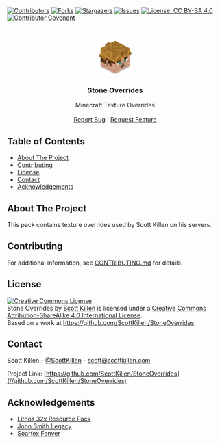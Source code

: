 <!--
*** Thanks for checking out this README Template. If you have a suggestion that would
*** make this better, please fork the repo and create a pull request or simply open
*** an issue with the tag "enhancement".
*** Thanks again! Now go create something AMAZING! :D
-->

<!-- PROJECT SHIELDS -->
<!--
*** I'm using markdown "reference style" links for readability.
*** Reference links are enclosed in brackets [ ] instead of parentheses ( ).
*** See the bottom of this document for the declaration of the reference variables
*** for contributors-url, forks-url, etc. This is an optional, concise syntax you may use.
*** https://www.markdownguide.org/basic-syntax/#reference-style-links
-->
[![Contributors][contributors-shield]][contributors-url]
[![Forks][forks-shield]][forks-url]
[![Stargazers][stars-shield]][stars-url]
[![Issues][issues-shield]][issues-url]
[![License: CC BY-SA 4.0][license-shield]][license-url]
[![Contributor Covenant][code-of-conduct-shield]][code-of-conduct-url]

<!-- PROJECT LOGO -->
<br />
<p align="center">
  <a href="//github.com/ScottKillen/StoneOverrides">
    <img src="source/pack.png" alt="Logo" width="80" height="80">
  </a>

  <h3 align="center">Stone Overrides</h3>

  <p align="center">
    Minecraft Texture Overrides
    <br />
    <br />
    <a href="//github.com/ScottKillen/StoneOverrides/issues">Report Bug</a>
    ·
    <a href="//github.com/ScottKillen/StoneOverrides/issues">Request Feature</a>
  </p>
</p>

<!-- TABLE OF CONTENTS -->
<!-- omit in toc -->
## Table of Contents

- [About The Project](#about-the-project)
- [Contributing](#contributing)
- [License](#license)
- [Contact](#contact)
- [Acknowledgements](#acknowledgements)

<!-- ABOUT THE PROJECT -->
## About The Project

This pack contains texture overrides used by Scott Killen on his servers.

<!-- CONTRIBUTING -->
## Contributing

For additional information, see [CONTRIBUTING.md][contributing-url] for details.

<!-- LICENSE -->
## License

<!-- markdownlint-disable MD013 -->
<a rel="license" href="//creativecommons.org/licenses/by-sa/4.0/"><img alt="Creative Commons License" style="border-width:0" src="https://i.creativecommons.org/l/by-sa/4.0/88x31.png" /></a><br /><span xmlns:dct="//purl.org/dc/terms/" property="dct:title">Stone Overrides</span> by <a xmlns:cc="//creativecommons.org/ns#" href="//github.com/ScottKillen" property="cc:attributionName" rel="cc:attributionURL">Scott Killen</a> is licensed under a <a rel="license" href="//creativecommons.org/licenses/by-sa/4.0/">Creative Commons Attribution-ShareAlike 4.0 International License</a>.<br />Based on a work at <a xmlns:dct="//purl.org/dc/terms/" href="//github.com/ScottKillen/StoneOverrides" rel="dct:source"><https://github.com/ScottKillen/StoneOverrides></a>.
<!-- markdownlint-enable MD013 -->

<!-- CONTACT -->
## Contact

Scott Killen - [@ScottKillen](https://twitter.com/ScottKillen) - scott@scottkillen.com

Project Link: [https://github.com/ScottKillen/StoneOverrides](//github.com/ScottKillen/StoneOverrides)

<!-- ACKNOWLEDGEMENTS -->
## Acknowledgements

- [Lithos 32x Resource Pack](//www.curseforge.com/minecraft/texture-packs/lithos-core-32x-1-6-1-11-complete)
- [John Smith Legacy](//john-smith-modded.github.io)
- [Soartex Fanver](//soartex.net)

<!-- MARKDOWN LINKS & IMAGES -->
<!-- https://www.markdownguide.org/basic-syntax/#reference-style-links -->
[contributors-shield]: //img.shields.io/github/contributors/ScottKillen/StoneOverrides.svg?style=flat-square
[contributors-url]: //github.com/ScottKillen/StoneOverrides/graphs/contributors
[forks-shield]: //img.shields.io/github/forks/ScottKillen/StoneOverrides.svg?style=flat-square
[forks-url]: //github.com/ScottKillen/StoneOverrides/network/members
[stars-shield]: //img.shields.io/github/stars/ScottKillen/StoneOverrides.svg?style=flat-square
[stars-url]: //github.com/ScottKillen/StoneOverrides/stargazers
[issues-shield]: //img.shields.io/github/issues/ScottKillen/StoneOverrides.svg?style=flat-square
[issues-url]: //github.com/ScottKillen/StoneOverrides/issues
[license-shield]: //img.shields.io/github/license/ScottKillen/StoneOverrides.svg?style=flat-square
[license-url]: //github.com/ScottKillen/StoneOverrides/blob/master/LICENSE.md
[code-of-conduct-shield]: //img.shields.io/badge/Contributor%20Covenant-v2.0%20adopted-ff69b4.svg?style=flat-square
[code-of-conduct-url]: //github.com/ScottKillen/StoneOverrides/blob/master/CODE_OF_CONDUCT.md
[contributing-url]: //github.com/ScottKillen/StoneOverrides/blob/master/CONTRIBUTING.md
